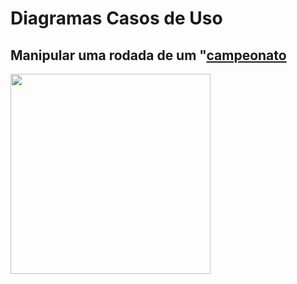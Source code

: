 # Diagramas Casos de Uso

## Manipular uma rodada de um "<a href="../../lexico/#campeonato">campeonato</a>
<div class="toolgrid">
	<div>
        <img height="320px" src="../imagens/manipular_rodada.png"> 
    </div>
</div>